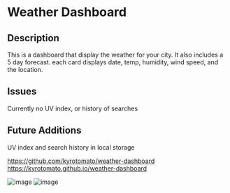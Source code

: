 # Weather Dashboard
## Description
This is a dashboard that display the weather for your city. It also includes a 5 day forecast. each card displays date, temp, humidity, wind speed, and the location. 

## Issues 
Currently no UV index, or history of searches

## Future Additions
UV index and search history in local storage

https://github.com/kyrotomato/weather-dashboard
https://kyrotomato.github.io/weather-dashboard

![image](https://user-images.githubusercontent.com/97704480/159192420-69b4f6c9-c3b4-4a5a-80e0-3431127711c1.png)
![image](https://user-images.githubusercontent.com/97704480/159192438-b453a405-d8f1-4ea2-a24b-38cc080ad657.png)

